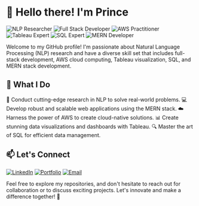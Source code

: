 # 👋 Hello there! I'm Prince

![NLP Researcher](https://img.shields.io/badge/NLP%20Researcher-Expert-brightgreen)
![Full Stack Developer](https://img.shields.io/badge/Full%20Stack%20Developer-Proficient-blue)
![AWS Practitioner](https://img.shields.io/badge/AWS%20Practitioner-Certified-orange)
![Tableau Expert](https://img.shields.io/badge/Tableau%20Expert-Advanced-purple)
![SQL Expert](https://img.shields.io/badge/SQL%20Expert-Advanced-red)
![MERN Developer](https://img.shields.io/badge/MERN%20Developer-Proficient-yellow)

Welcome to my GitHub profile! I'm passionate about Natural Language Processing (NLP) research and have a diverse skill set that includes full-stack development, AWS cloud computing, Tableau visualization, SQL, and MERN stack development.

## 💼 What I Do

🔬 Conduct cutting-edge research in NLP to solve real-world problems.
💻 Develop robust and scalable web applications using the MERN stack.
☁️ Harness the power of AWS to create cloud-native solutions.
📊 Create stunning data visualizations and dashboards with Tableau.
🔍 Master the art of SQL for efficient data management.

## 📫 Let's Connect

[![LinkedIn](https://img.shields.io/badge/LinkedIn-Connect%20on%20LinkedIn-blue)](https://linkedin.com/in/r-i-prince)
[![Portfolio](https://img.shields.io/badge/Portfolio-Visit%20My%20Portfolio-yellow)](https://sites.google.com/view/mdprinceportfolio?usp=sharing)
[![Email](https://img.shields.io/badge/Email-Contact%20Me-red)](mailto:rakibulislamprince10@gmail.com)

Feel free to explore my repositories, and don't hesitate to reach out for collaboration or to discuss exciting projects. Let's innovate and make a difference together! 🌟
